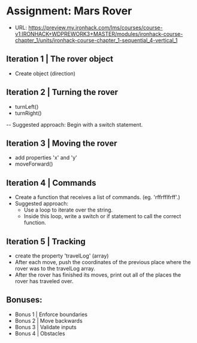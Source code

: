 

# Assignment: Mars Rover


- URL: https://preview.my.ironhack.com/lms/courses/course-v1:IRONHACK+WDPREWORK3+MASTER/modules/ironhack-course-chapter_1/units/ironhack-course-chapter_1-sequential_4-vertical_1





## Iteration 1 | The rover object
- Create object (direction)


## Iteration 2 | Turning the rover
- turnLeft()
- turnRight()

-- Suggested approach: Begin with a switch statement.


## Iteration 3 | Moving the rover
- add properties 'x' and 'y'
- moveForward()


## Iteration 4 | Commands
- Create a function that receives a list of commands. (eg. 'rffrfflfrff'.)
- Suggested approach:
  - Use a loop to iterate over the string. 
  - Inside this loop, write a switch or if statement to call the correct function. 


## Iteration 5 | Tracking
- create the property 'travelLog' (array)
- After each move, push the coordinates of the previous place where the rover was to the travelLog array. 
- After the rover has finished its moves, print out all of the places the rover has traveled over.


## Bonuses:
- Bonus 1 | Enforce boundaries
- Bonus 2 | Move backwards
- Bonus 3 | Validate inputs
- Bonus 4 | Obstacles


